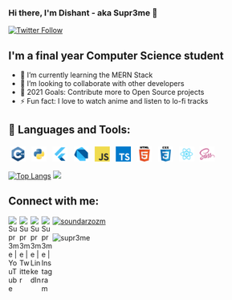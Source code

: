### Hi there, I'm Dishant - aka Supr3me 👋 

[![Twitter Follow](https://img.shields.io/twitter/follow/__supr3me__?color=1DA1F2&logo=twitter&style=for-the-badge)](https://twitter.com/intent/follow?original_referer=https%3A%2F%2Fgithub.com%2F_supr3me_r&screen_name=__supr3me__) 

## I'm a final year Computer Science student

- 🌱 I’m currently learning the MERN Stack
- 👯 I’m looking to collaborate with other developers
- 🥅 2021 Goals: Contribute more to Open Source projects
- ⚡ Fun fact: I love to watch anime and listen to lo-fi tracks

<!-- ### Spotify Playing 🎧

[<img src="https://now-playing-supr3me.vercel.app/api/spotify-playing" alt="supr3me Spotify Playing" width="350" />](https://open.spotify.com/user/31l5mjunvntmwvgck33bdl7xytyi) -->

## 🧰 Languages and Tools:
<p>
<img src="https://raw.githubusercontent.com/github/explore/80688e429a7d4ef2fca1e82350fe8e3517d3494d/topics/cpp/cpp.png" alt="C++" height="30" style="vertical-align:top; margin:4px">
<img src="https://raw.githubusercontent.com/github/explore/80688e429a7d4ef2fca1e82350fe8e3517d3494d/topics/python/python.png" alt="Python" height="30" style="vertical-align:top; margin:4px">
<img src="https://raw.githubusercontent.com/github/explore/80688e429a7d4ef2fca1e82350fe8e3517d3494d/topics/flutter/flutter.png" alt="flutter" height="30" style="vertical-align:top; margin:4px">
<img src="https://raw.githubusercontent.com/github/explore/80688e429a7d4ef2fca1e82350fe8e3517d3494d/topics/dart/dart.png" alt="dart" height="30" style="vertical-align:top; margin:4px">
<img src="https://raw.githubusercontent.com/github/explore/80688e429a7d4ef2fca1e82350fe8e3517d3494d/topics/javascript/javascript.png" alt="js" height="30" style="vertical-align:top; margin:4px">
<img src="https://raw.githubusercontent.com/github/explore/80688e429a7d4ef2fca1e82350fe8e3517d3494d/topics/typescript/typescript.png" alt="ts" height="30" style="vertical-align:top; margin:4px">
<img src="https://raw.githubusercontent.com/github/explore/80688e429a7d4ef2fca1e82350fe8e3517d3494d/topics/html/html.png" alt="html" height="30" style="vertical-align:top; margin:4px">
<img src="https://raw.githubusercontent.com/github/explore/80688e429a7d4ef2fca1e82350fe8e3517d3494d/topics/css/css.png" alt="css" height="30" style="vertical-align:top; margin:4px">
  <img src="https://raw.githubusercontent.com/github/explore/80688e429a7d4ef2fca1e82350fe8e3517d3494d/topics/react/react.png" alt="css" height="30" style="vertical-align:top; margin:4px">
  <img src="https://raw.githubusercontent.com/github/explore/80688e429a7d4ef2fca1e82350fe8e3517d3494d/topics/sass/sass.png" alt="css" height="30" style="vertical-align:top; margin:4px">

</p>

[![Top Langs](https://github-readme-stats.vercel.app/api/top-langs/?username=supr3me-code&layout=compact)](https://github.com/Supr3me-code/github-readme-stats) <img src="https://github-readme-stats.vercel.app/api?username=Supr3me-code&show_icons=true&theme=vision-friendly-dark" height="165"> 

## Connect with me:

[<img align="left" alt="Supr3me | YouTube" width="22px" src="https://cdn.jsdelivr.net/npm/simple-icons@v3/icons/youtube.svg" />][youtube]
[<img align="left" alt="Supr3me | Twitter" width="22px" src="https://raw.githubusercontent.com/rahuldkjain/github-profile-readme-generator/master/src/images/icons/Social/twitter.svg" />][twitter]
[<img align="left" alt="Supr3me | LinkedIn" width="22px" src="https://raw.githubusercontent.com/rahuldkjain/github-profile-readme-generator/master/src/images/icons/Social/linked-in-alt.svg" />][linkedin]
[<img align="left" alt="Supr3me | Instagram" width="22px" src="https://raw.githubusercontent.com/rahuldkjain/github-profile-readme-generator/master/src/images/icons/Social/instagram.svg" />][instagram]
<a href="https://auth.geeksforgeeks.org/user/dishantarora" target="blank"><img align="center" src="https://raw.githubusercontent.com/rahuldkjain/github-profile-readme-generator/master/src/images/icons/Social/geeks-for-geeks.svg" alt="soundarzozm" height="30" width="40" /></a>



<!-- <h3 align="left">Support:</h3>
<p><a href="https://www.buymeacoffee.com/supr3me"> <img align="left" src="https://cdn.buymeacoffee.com/buttons/v2/default-yellow.png" height="50" width="210" alt="supr3me" /></a></p><br><br><br><br> -->
<p><img align="center" src="https://github-readme-streak-stats.herokuapp.com/?user=Supr3me-code&" alt="supr3me" /></p>
<br />

<!-- #### Visitors:

![Visitor Count](https://profile-counter.glitch.me/Supr3me-code/count.svg) -->

<!-- ### Languages and Tools:

[<img align="left" alt="C++" width="26px" src="https://raw.githubusercontent.com/github/explore/80688e429a7d4ef2fca1e82350fe8e3517d3494d/topics/cpp/cpp.png" />]
[<img align="left" alt="Python" width="26px" src="https://raw.githubusercontent.com/github/explore/80688e429a7d4ef2fca1e82350fe8e3517d3494d/topics/visual-studio-code/visual-studio-code.png" />]
[<img align="left" alt="Flutter" width="26px" src="https://raw.githubusercontent.com/github/explore/80688e429a7d4ef2fca1e82350fe8e3517d3494d/topics/visual-studio-code/visual-studio-code.png" />]
[<img align="left" alt="Dart" width="26px" src="https://raw.githubusercontent.com/github/explore/80688e429a7d4ef2fca1e82350fe8e3517d3494d/topics/visual-studio-code/visual-studio-code.png" />]
[<img align="left" alt="Numpy" width="26px" src="https://raw.githubusercontent.com/github/explore/80688e429a7d4ef2fca1e82350fe8e3517d3494d/topics/visual-studio-code/visual-studio-code.png" />]
[<img align="left" alt="Pandas" width="26px" src="https://raw.githubusercontent.com/github/explore/80688e429a7d4ef2fca1e82350fe8e3517d3494d/topics/visual-studio-code/visual-studio-code.png" />]
[<img align="left" alt="Matplotlib" width="26px" src="https://raw.githubusercontent.com/github/explore/80688e429a7d4ef2fca1e82350fe8e3517d3494d/topics/visual-studio-code/visual-studio-code.png" />]
[<img align="left" alt="Pytorch" width="26px" src="https://raw.githubusercontent.com/github/explore/80688e429a7d4ef2fca1e82350fe8e3517d3494d/topics/visual-studio-code/visual-studio-code.png" />]
[<img align="left" alt="Visual Studio Code" width="26px" src="https://raw.githubusercontent.com/github/explore/80688e429a7d4ef2fca1e82350fe8e3517d3494d/topics/visual-studio-code/visual-studio-code.png" />]
[<img align="left" alt="HTML5" width="26px" src="https://raw.githubusercontent.com/github/explore/80688e429a7d4ef2fca1e82350fe8e3517d3494d/topics/html/html.png" />] -->

<!-- <br />
  <summary>:zap: GitHub Stats</summary>

  <img align="left" alt="supr3me's GitHub Stats" src="https://github-readme-stats.Supr3me-code.vercel.app/api?username=Supr3me-code&show_icons=true&hide_border=true" /> -->


[twitter]: https://twitter.com/DishantArora
[youtube]: https://www.youtube.com/channel/UCkrBx56-R2vlkrfuQNofShg
[instagram]: https://instagram.com/dish_arora
[linkedin]: https://www.linkedin.com/in/dishant-arora-71981b169/
